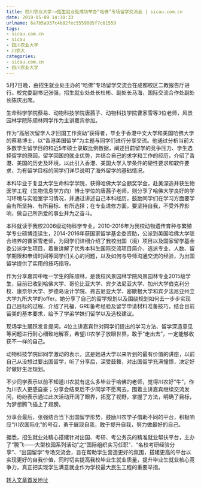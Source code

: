 ```yaml
---
title: 四川农业大学->招生就业处成功举办“哈佛”专场留学交流会 | sicau.com.cn
date: 2019-05-09 14:30:33
urlname: 6a7b5a937c4b82fec5559085f7c61559
tags: 
- sicau.com.cn
- sicau
- 四川农业大学
- 川农大
categories:
- sicau.com.cn
- 四川农业大学
---
```



5月7日晚，由招生就业处主办的“哈佛”专场留学交流会在成都校区二教报告厅进行。校党委副书记张强，招生就业处处长杜彬、副处长马海，国际交流合作处副处长陈庆出席。

生命科学学院蔡易、动物科技学院唐茜子、动物科技学院曹家雪等3位老师，风景园林学院陈颀林同学作为主讲嘉宾参加。

作为“高层次留学人才回国工作资助”获得者，毕业于香港中文大学和美国哈佛大学的蔡易博士，以“香港美国留学”为主题与同学们进行分享交流。他通过分析当前大多数学生留学目的和近5年硕士录取比例数据，阐述目前留学的竞争压力、学生选择留学的原因，留学回国的就业优势，并结合自己的求学和工作的经历，介绍了香港、美国的历史及环境，以此引入香港、美国大学入学条件的硬性要求和软件要求，为有留学目标的同学们详尽说明了海外留学的基础情况。

本科毕业于复旦大学生命科学学院，获得哈佛大学全额奖学金，赴美深造并获生物医学工程（生物信息学方向）博士学位的唐茜子老师，则分享了哈佛大学良好的学习环境与实验室学习情况，并通过讲述自己本科经历，鼓励同学们在学习方面要学会有所坚持、有所目标、有所选择；在专业进修方面，要坚持自我，不受外界影响，做自己所热爱的事业并为之奋斗。

本科就读于我校2006级动物科学专业，2010-2016年为我校动物遗传育种与繁殖学专业硕博连读生，2014-2016年获国家留学基金委资助，公派到美国哈佛大学联合培养的曹家雪老师，为同学们详细介绍了我校出国（境）项目以及国家留学基金委公派学生项目，着重讲解了优秀本科生国际交流项目简介、选派专业、人数、留学期限和申请时间等同学们关心的问题，以及如何与导师沟通交流的经验，为出国留学提供了实用的技巧指导。

作为分享嘉宾中唯一学生的陈颀林，是我校风景园林学院风景园林专业2015级学生，目前已收到哈佛大学、哥伦比亚大学、宾夕法尼亚大学、加州大学伯克利分校、康奈尔大学、罗德岛设计学院、弗吉尼亚大学、密歇根大学和宾夕法尼亚州立大学九所大学的offer。她分享了自己的留学规划以及围绕规划如何去一步步实现自己目标的过程、介绍了托福、GRE备考经验及留学申请材料准备技巧，结合目前留美的基本要求，给予了学弟学妹们留学以及选校建议。

现场学生踊跃发言提问，4位主讲嘉宾针对同学们提出的学习方法、留学深造意见等问题进行耐心细致地解答，希望川农学子放眼世界，敢于“走出去”，一定能够收获不一样的自己。

动物科技学院邱同学激动的表示，这是她进大学以来听到的最有价值的讲座，以前自己从没想过要出国留学，听了分享后，深受鼓舞，对出国留学充满憧憬，决定好好做好生涯规划。

不少同学表示以前不知道川农就有这么多毕业于哈佛的老师，觉得川农好“牛”，作为川农人更感自豪；分享会结束后不少同学不愿离去，围着主讲嘉宾继续交流发问，纷纷表示通过此次活动开阔了眼界，拓宽了视野，掌握了方法，明确了目标，为梦想腾飞插上了翅膀。

分享会最后，张强结合当下出国留学形势，鼓励川农学子借助不同的平台，积极响应“川农国际化”的号召，勇于展现自我，敢于提升自我，努力做最好的自己。

据悉，招生就业处精心搭建针对出国、考研、考公务员的精准就业帮扶平台，主办了“腾飞——大型校园系列活动”之“国际组织实习任职”、“名校考研经验分享”、“出国留学”专场交流会，旨在帮助学生营造更好的氛围，搭建更高的平台以实现更好的自我价值，同时切实提高我校毕业生就业质量，提升毕业生就业核心竞争力，真正把实现学生满意就业作为学校最大民生工程的重要举措。





[转入文章首发地址](https://news.sicau.edu.cn/info/1078/51111.htm)